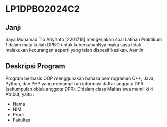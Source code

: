 # LP1DPBO2024C2
## Janji
Saya Muhamad Tio Ariyanto [2201718] mengerjakan soal Latihan Praktikum 1 dalam mata kuliah DPBO untuk keberkahanNya maka saya tidak melakukan kecurangan seperti yang telah dispesifikasikan. Aamiin
## Deskripsi Program
Program berbasis OOP menggunakan bahasa pemrograman C++, Java, Python, dan PHP yang menampilkan informasi daftar anggota DPR (sekumpulan objek anggota DPR). Didalam class Mahasiswa memiliki 4 Atribut, yaitu :
- Nama
- NIM
- Prodi
- Fakultas
